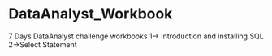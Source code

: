 # DataAnalyst_Workbook
7 Days DataAnalyst challenge workbooks
1-> Introduction and installing SQL
2->Select Statement
